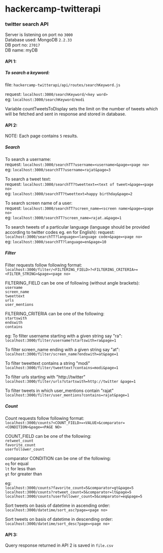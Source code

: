 # hackercamp-twitterapi
### twitter search API

Server is listening on port no ```3000```  
Database used: MongoDB ```2.2.33```  
DB port no: ```27017```  
DB name: myDB  


#### API 1:  
##### To search a keyword:  
file: ```hackercamp-twitterapi/api/routes/searchKeyword.js```  

request: ```localhost:3000/searchKeyword/<key word>```  
eg: ```localhost:3000/searchKeyword/modi```  

Variable countTweetsToDisplay sets the limit on the number of tweets which will be fetched and sent in response and stored in database.


#### API 2:  
NOTE: Each page contains ```5``` results.  

##### Search

To search a username:  
request: ```localhost:3000/searchTT?username=<username>&page=<page no>```  
eg: ```localhost:3000/searchTT?username=rajat&page=3```  

To search a tweet text:  
request: ```localhost:3000/searchTT?tweettext=<text of tweet>&page=<page no>```  
eg: ```localhost:3000/searchTT?tweettext=happy birthday&page=2```  
  
To search screen name of a user:  
request: ```localhost:3000/searchTT?screen_name=<screen name>&page=<page no>```  
eg: ```localhost:3000/searchTT?screen_name=rajat.a&page=1```  
  
To search tweets of a particular language (language should be provided according to twitter codes eg. en for English):
request: ```localhost:3000/searchTT?language=<language code>&page=<page no>```  
eg: ```localhost:3000/searchTT?language=en&page=10```  


##### Filter

Filter requests follow following format:
```localhost:3000/filter/<FILTERING_FIELD>?<FILTERING_CRITERIA>=<FILTER_STRING>&page=<page no>```  

FILTERING_FIELD can be one of following (without angle brackets):  
  ```username```    
  ```screen_name```  
  ```tweettext```  
  ```urls```  
  ```user_mentions```  
  
FILTERING_CRITERIA can be one of the following:  
  ```startswith```  
  ```endswith```  
  ```contains```  

eg:
To filter username starting with a given string say "ra":  
```localhost:3000/filter/username?startswith=ra&page=1```  

To filter screen_name ending with a given string say "at":  
```localhost:3000/filter/screen_name?endswith=at&page=1```  

To filter tweettext contains a string "modi"  
```localhost:3000/filter/tweettext?contains=modi&page=1```  

To filter urls starting with "http://twitter"  
```localhost:3000/filter/urls?startswith=http://twitter &page=1```  

To filter tweets in which user_mentions contain "rajat"  
```localhost:3000/filter/user_mentions?contains=rajat&page=1```  


##### Count
Count requests follow following format:  
```localhost:3000/counts?<COUNT_FIELD>=<VALUE>&comparator=<CONDITION>&page=<PAGE NO>```  

COUNT_FIELD can be one of the following:  
  ```retweet_count```  
  ```favorite_count```  
  ```userfollower_count```  

comparator CONDITION can be one of the following:  
  ```eq``` for equal  
  ```lt``` for less than  
  ```gt``` for greater than  
  
eg:  
```localhost:3000/counts?favorite_count=5&comparator=gt&page=5```  
```localhost:3000/counts?retweet_count=5&comparator=lt&page=5```  
```localhost:3000/counts?userfollower_count=5&comparator=eq&page=5```  


Sort tweets on basis of datetime in ascending order:  
```localhost:3000/datetime/sort_asc?page=<page no>```  

Sort tweets on basis of datetime in descending order:  
```localhost:3000/datetime/sort_desc?page=<page no>```  



#### API 3:
Query response returned in API 2 is saved in ```file.csv```  






